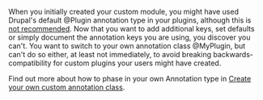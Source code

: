 When you initially created your custom module, you might have used Drupal's default @Plugin annotation type in your plugins, although this is [not recommended](https://www.drupal.org/docs/8/api/plugin-api/annotations-based-plugins). Now that you want to add additional keys, set defaults or simply document the annotation keys you are using, you discover you can't. You want to switch to your own annotation class @MyPlugin, but can't do so either, at least not immediately, to avoid breaking backwards-compatibility for custom plugins your users might have created.

Find out more about how to phase in your own Annotation type in [Create your own custom annotation class](https://www.drupal.org/node/3044251).